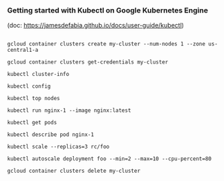 ### Getting started with Kubectl on Google Kubernetes Engine
(doc: https://jamesdefabia.github.io/docs/user-guide/kubectl)


```

gcloud container clusters create my-cluster --num-nodes 1 --zone us-central1-a

gcloud container clusters get-credentials my-cluster

kubectl cluster-info

kubectl config

kubectl top nodes

kubectl run nginx-1 --image nginx:latest

kubectl get pods

kubectl describe pod nginx-1

kubectl scale --replicas=3 rc/foo

kubectl autoscale deployment foo --min=2 --max=10 --cpu-percent=80

gcloud container clusters delete my-cluster

```
 

